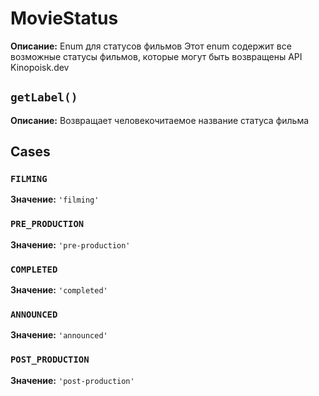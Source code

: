 # MovieStatus

**Описание:** Enum для статусов фильмов
Этот enum содержит все возможные статусы фильмов, которые могут быть
возвращены API Kinopoisk.dev

## `getLabel()`

**Описание:** Возвращает человекочитаемое название статуса фильма

## Cases

### `FILMING`

**Значение:** `'filming'`

### `PRE_PRODUCTION`

**Значение:** `'pre-production'`

### `COMPLETED`

**Значение:** `'completed'`

### `ANNOUNCED`

**Значение:** `'announced'`

### `POST_PRODUCTION`

**Значение:** `'post-production'`

